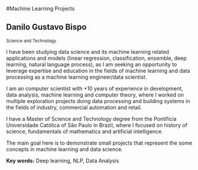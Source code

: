 #Machine Learning Projects

## Danilo Gustavo Bispo
<sub>Science and Technology</sub>

I have been studying data science and its machine learning related applications and models (linear regression, classification, ensemble, deep learning, natural language process), as I am seeking an opportunity to leverage expertise and education in the fields of machine learning and data processing as a machine learning engineer/data scientist.

I am an computer scientist with +10 years of experience in development, data analysis, machine learning and computer theory, where I worked on multiple exploration projects doing data processing and building systems in the fields of industry, commercial automation and retail.

I have a Master of Science and Technology degree from the Pontifícia Universidade Católica of São Paulo in Brazil, where I focused on history of science, fundamentals of mathematics and artificial intelligence.


The main goal here is to demonstrate small projects that represent the some concepts in machine learning and data science.


**Key words:** Deep learning, NLP, Data Analysis
